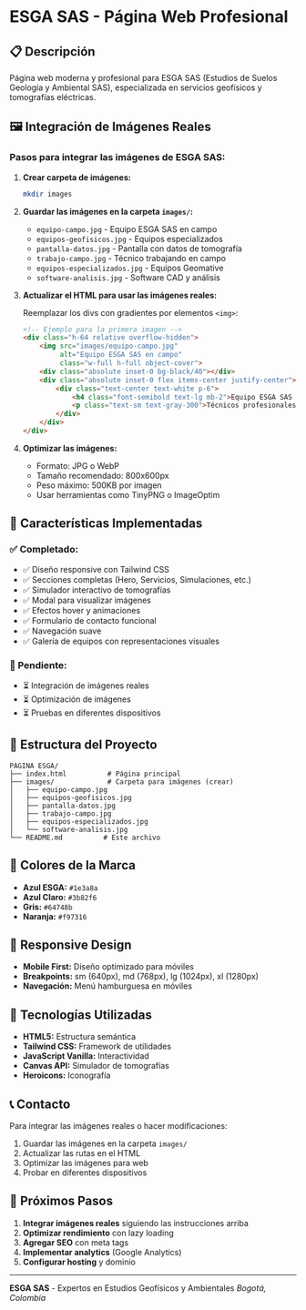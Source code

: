 # ESGA SAS - Página Web Profesional

## 📋 Descripción
Página web moderna y profesional para ESGA SAS (Estudios de Suelos Geología y Ambiental SAS), especializada en servicios geofísicos y tomografías eléctricas.

## 🖼️ Integración de Imágenes Reales

### Pasos para integrar las imágenes de ESGA SAS:

1. **Crear carpeta de imágenes:**
   ```bash
   mkdir images
   ```

2. **Guardar las imágenes en la carpeta `images/`:**
   - `equipo-campo.jpg` - Equipo ESGA SAS en campo
   - `equipos-geofisicos.jpg` - Equipos especializados
   - `pantalla-datos.jpg` - Pantalla con datos de tomografía
   - `trabajo-campo.jpg` - Técnico trabajando en campo
   - `equipos-especializados.jpg` - Equipos Geomative
   - `software-analisis.jpg` - Software CAD y análisis

3. **Actualizar el HTML para usar las imágenes reales:**

   Reemplazar los divs con gradientes por elementos `<img>`:

   ```html
   <!-- Ejemplo para la primera imagen -->
   <div class="h-64 relative overflow-hidden">
       <img src="images/equipo-campo.jpg" 
            alt="Equipo ESGA SAS en campo" 
            class="w-full h-full object-cover">
       <div class="absolute inset-0 bg-black/40"></div>
       <div class="absolute inset-0 flex items-center justify-center">
           <div class="text-center text-white p-6">
               <h4 class="font-semibold text-lg mb-2">Equipo ESGA SAS en Campo</h4>
               <p class="text-sm text-gray-300">Técnicos profesionales con equipos especializados</p>
           </div>
       </div>
   </div>
   ```

4. **Optimizar las imágenes:**
   - Formato: JPG o WebP
   - Tamaño recomendado: 800x600px
   - Peso máximo: 500KB por imagen
   - Usar herramientas como TinyPNG o ImageOptim

## 🚀 Características Implementadas

### ✅ Completado:
- ✅ Diseño responsive con Tailwind CSS
- ✅ Secciones completas (Hero, Servicios, Simulaciones, etc.)
- ✅ Simulador interactivo de tomografías
- ✅ Modal para visualizar imágenes
- ✅ Efectos hover y animaciones
- ✅ Formulario de contacto funcional
- ✅ Navegación suave
- ✅ Galería de equipos con representaciones visuales

### 🔄 Pendiente:
- ⏳ Integración de imágenes reales
- ⏳ Optimización de imágenes
- ⏳ Pruebas en diferentes dispositivos

## 📁 Estructura del Proyecto

```
PAGINA ESGA/
├── index.html          # Página principal
├── images/             # Carpeta para imágenes (crear)
│   ├── equipo-campo.jpg
│   ├── equipos-geofisicos.jpg
│   ├── pantalla-datos.jpg
│   ├── trabajo-campo.jpg
│   ├── equipos-especializados.jpg
│   └── software-analisis.jpg
└── README.md          # Este archivo
```

## 🎨 Colores de la Marca

- **Azul ESGA:** `#1e3a8a`
- **Azul Claro:** `#3b82f6`
- **Gris:** `#64748b`
- **Naranja:** `#f97316`

## 📱 Responsive Design

- **Mobile First:** Diseño optimizado para móviles
- **Breakpoints:** sm (640px), md (768px), lg (1024px), xl (1280px)
- **Navegación:** Menú hamburguesa en móviles

## 🔧 Tecnologías Utilizadas

- **HTML5:** Estructura semántica
- **Tailwind CSS:** Framework de utilidades
- **JavaScript Vanilla:** Interactividad
- **Canvas API:** Simulador de tomografías
- **Heroicons:** Iconografía

## 📞 Contacto

Para integrar las imágenes reales o hacer modificaciones:

1. Guardar las imágenes en la carpeta `images/`
2. Actualizar las rutas en el HTML
3. Optimizar las imágenes para web
4. Probar en diferentes dispositivos

## 🎯 Próximos Pasos

1. **Integrar imágenes reales** siguiendo las instrucciones arriba
2. **Optimizar rendimiento** con lazy loading
3. **Agregar SEO** con meta tags
4. **Implementar analytics** (Google Analytics)
5. **Configurar hosting** y dominio

---

**ESGA SAS** - Expertos en Estudios Geofísicos y Ambientales
*Bogotá, Colombia* 